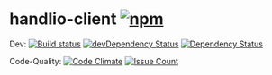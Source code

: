 # handlio-client [![npm](https://img.shields.io/npm/l/express.svg?style=flat-square)]()

Dev: [![Build status](https://ci.appveyor.com/api/projects/status/wbm347n7ccibumy2/branch/master?svg=true)](https://ci.appveyor.com/project/VanDalkvist/handlio-client/branch/master)
[![devDependency Status](https://david-dm.org/handlio/handlio-client/dev-status.svg)](https://david-dm.org/handlio/handlio-client#info=devDependencies)
[![Dependency Status](https://www.versioneye.com/user/projects/570f9d34fcd19a0045440fa5/badge.svg?style=flat)](https://www.versioneye.com/user/projects/570f9d34fcd19a0045440fa5)

Code-Quality: [![Code Climate](https://codeclimate.com/github/handlio/handlio-client/badges/gpa.svg)](https://codeclimate.com/github/handlio/handlio-client)
[![Issue Count](https://codeclimate.com/github/handlio/handlio-client/badges/issue_count.svg)](https://codeclimate.com/github/handlio/handlio-client)
